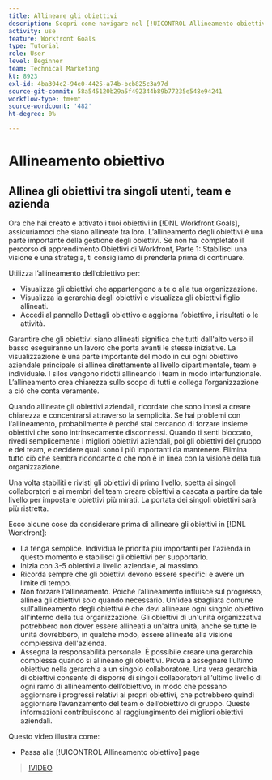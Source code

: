 ```yaml
---
title: Allineare gli obiettivi
description: Scopri come navigare nel [!UICONTROL Allineamento obiettivo] in Obiettivi.
activity: use
feature: Workfront Goals
type: Tutorial
role: User
level: Beginner
team: Technical Marketing
kt: 8923
exl-id: 4ba304c2-94e0-4425-a74b-bcb825c3a97d
source-git-commit: 58a545120b29a5f492344b89b77235e548e94241
workflow-type: tm+mt
source-wordcount: '482'
ht-degree: 0%

---
```


# Allineamento obiettivo

## Allinea gli obiettivi tra singoli utenti, team e azienda

Ora che hai creato e attivato i tuoi obiettivi in [!DNL Workfront Goals], assicuriamoci che siano allineate tra loro. L’allineamento degli obiettivi è una parte importante della gestione degli obiettivi. Se non hai completato il percorso di apprendimento Obiettivi di Workfront, Parte 1: Stabilisci una visione e una strategia, ti consigliamo di prenderla prima di continuare.

<!--Insert link to LP 1, above -->

Utilizza l’allineamento dell’obiettivo per:

* Visualizza gli obiettivi che appartengono a te o alla tua organizzazione.
* Visualizza la gerarchia degli obiettivi e visualizza gli obiettivi figlio allineati.
* Accedi al pannello Dettagli obiettivo e aggiorna l’obiettivo, i risultati o le attività.

Garantire che gli obiettivi siano allineati significa che tutti dall&#39;alto verso il basso eseguiranno un lavoro che porta avanti le stesse iniziative. La visualizzazione è una parte importante del modo in cui ogni obiettivo aziendale principale si allinea direttamente al livello dipartimentale, team e individuale. I silos vengono ridotti allineando i team in modo interfunzionale. L’allineamento crea chiarezza sullo scopo di tutti e collega l’organizzazione a ciò che conta veramente.

Quando allineate gli obiettivi aziendali, ricordate che sono intesi a creare chiarezza e concentrarsi attraverso la semplicità. Se hai problemi con l&#39;allineamento, probabilmente è perché stai cercando di forzare insieme obiettivi che sono intrinsecamente disconnessi. Quando ti senti bloccato, rivedi semplicemente i migliori obiettivi aziendali, poi gli obiettivi del gruppo e del team, e decidere quali sono i più importanti da mantenere. Elimina tutto ciò che sembra ridondante o che non è in linea con la visione della tua organizzazione.

Una volta stabiliti e rivisti gli obiettivi di primo livello, spetta ai singoli collaboratori e ai membri del team creare obiettivi a cascata a partire da tale livello per impostare obiettivi più mirati. La portata dei singoli obiettivi sarà più ristretta.

<!-- Pro-tips graphic -->

Ecco alcune cose da considerare prima di allineare gli obiettivi in [!DNL Workfront]:

* La tenga semplice. Individua le priorità più importanti per l&#39;azienda in questo momento e stabilisci gli obiettivi per supportarlo.
* Inizia con 3-5 obiettivi a livello aziendale, al massimo.
* Ricorda sempre che gli obiettivi devono essere specifici e avere un limite di tempo.
* Non forzare l&#39;allineamento. Poiché l’allineamento influisce sul progresso, allinea gli obiettivi solo quando necessario. Un&#39;idea sbagliata comune sull&#39;allineamento degli obiettivi è che devi allineare ogni singolo obiettivo all&#39;interno della tua organizzazione. Gli obiettivi di un&#39;unità organizzativa potrebbero non dover essere allineati a un&#39;altra unità, anche se tutte le unità dovrebbero, in qualche modo, essere allineate alla visione complessiva dell&#39;azienda.
* Assegna la responsabilità personale. È possibile creare una gerarchia complessa quando si allineano gli obiettivi. Prova a assegnare l’ultimo obiettivo nella gerarchia a un singolo collaboratore. Una vera gerarchia di obiettivi consente di disporre di singoli collaboratori all’ultimo livello di ogni ramo di allineamento dell’obiettivo, in modo che possano aggiornare i progressi relativi ai propri obiettivi, che potrebbero quindi aggiornare l’avanzamento del team o dell’obiettivo di gruppo. Queste informazioni contribuiscono al raggiungimento dei migliori obiettivi aziendali.

Questo video illustra come:

* Passa alla [!UICONTROL Allineamento obiettivo] page

>[!VIDEO](https://video.tv.adobe.com/v/335195/?quality=12)
